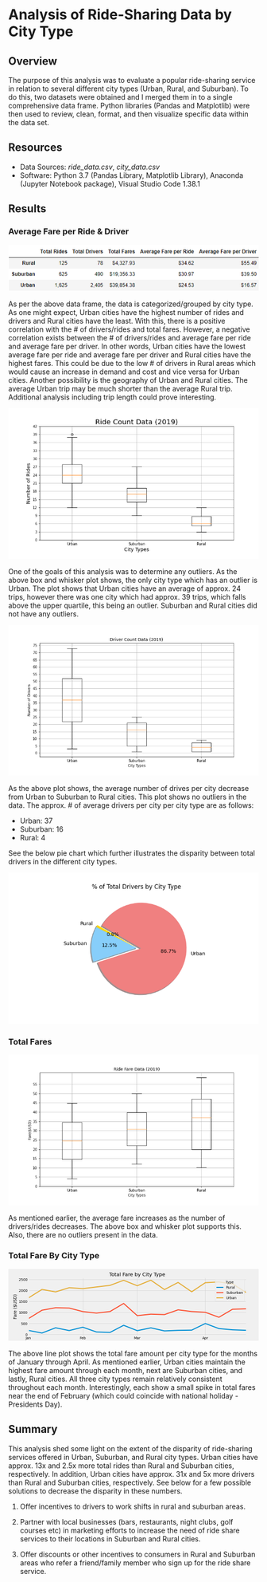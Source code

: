 # Analysis of Ride-Sharing Data by City Type

## Overview

The purpose of this analysis was to evaluate a popular ride-sharing service in relation to several different city types (Urban, Rural, and Suburban). To do this, two datasets were obtained and I merged them in to a single comprehensive data frame. Python libraries (Pandas and Matplotlib) were then used to review, clean, format, and then visualize specific data within the data set.

## Resources

- Data Sources: *ride_data.csv*, *city_data.csv*
- Software: Python 3.7 (Pandas Library, Matplotlib Library), Anaconda (Jupyter Notebook package), Visual Studio Code 1.38.1

## Results

### Average Fare per Ride & Driver

![Avg Fare per Ride & Driver](./analysis/ride_fare_df.png)

As per the above data frame, the data is categorized/grouped by city type. As one might expect, Urban cities have the highest number of rides and drivers and Rural cities have the least. With this, there is a positive correlation with the # of drivers/rides and total fares. However, a negative correlation exists between the # of drivers/rides and average fare per ride and average fare per driver. In other words, Urban cities have the lowest average fare per ride and average fare per driver and Rural cities have the highest fares. This could be due to the low # of drivers in Rural areas which would cause an increase in demand and cost and vice versa for Urban cities. Another possibility is the geography of Urban and Rural cities. The average Urban trip may be much shorter than the average Rural trip. Additional analysis including trip length could prove interesting.

![Total Rides box and whisker](./analysis/Fig2.png)

One of the goals of this analysis was to determine any outliers. As the above box and whisker plot shows, the only city type which has an outlier is Urban. The plot shows that Urban cities have an average of approx. 24 trips, however there was one city which had approx. 39 trips, which falls above the upper quartile, this being an outlier. Suburban and Rural cities did not have any outliers.

![Total Drivers](./analysis/Fig4.png)

As the above plot shows, the average number of drives per city decrease from Urban to Suburban to Rural cities. This plot shows no outliers in the data. The approx. # of average drivers per city per city type are as follows:

- Urban: 37
- Suburban: 16
- Rural: 4

See the below pie chart which further illustrates the disparity between total drivers in the different city types.

![Pie](./analysis/Fig7.png)

### Total Fares

![Total Fares](./analysis/Fig3.png)

As mentioned earlier, the average fare increases as the number of drivers/rides decreases. The above box and whisker plot supports this. Also, there are no outliers present in the data.

### Total Fare By City Type

![Total Fare](./analysis/PyBer_fare_summary.png)

The above line plot shows the total fare amount per city type for the months of January through April. As mentioned earlier, Urban cities maintain the highest fare amount through each month, next are Suburban cities, and lastly, Rural cities. All three city types remain relatively consistent throughout each month. Interestingly, each show a small spike in total fares near the end of February (which could coincide with national holiday - Presidents Day).

## Summary

This analysis shed some light on the extent of the disparity of ride-sharing services offered in Urban, Suburban, and Rural city types. Urban cities have approx. 13x and 2.5x more total rides than Rural and Suburban cities, respectively. In addition, Urban cities have approx. 31x and 5x more drivers than Rural and Suburban cities, respectively. See below for a few possible solutions to decrease the disparity in these numbers.

1. Offer incentives to drivers to work shifts in rural and suburban areas.

2. Partner with local businesses (bars, restaurants, night clubs, golf courses etc) in marketing efforts to increase the need of ride share services to their locations in Suburban and Rural cities.

3. Offer discounts or other incentives to consumers in Rural and Suburban areas who refer a friend/family member who sign up for the ride share service.
